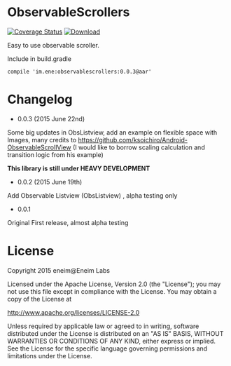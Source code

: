 # ObservableScrollers

[![Coverage Status](https://coveralls.io/repos/eneim/ObservableScrollers/badge.svg)](https://coveralls.io/r/eneim/ObservableScrollers) [ ![Download](https://api.bintray.com/packages/eneim/maven/observable-scrollers/images/download.svg) ](https://bintray.com/eneim/maven/observable-scrollers/_latestVersion)
 
Easy to use observable scroller.

Include in build.gradle

```
compile 'im.ene:observablescrollers:0.0.3@aar'
```
# Changelog

- 0.0.3 (2015 June 22nd)

Some big updates in ObsListview, add an example on flexible space with Images, many credits to https://github.com/ksoichiro/Android-ObservableScrollView (I would like to borrow scaling calculation and transition logic from his example)

**This library is still under HEAVY DEVELOPMENT**

- 0.0.2 (2015 June 19th)

Add Observable Listview (ObsListview) , alpha testing only

- 0.0.1 

Original First release, almost alpha testing

# License

Copyright 2015 eneim@Eneim Labs

Licensed under the Apache License, Version 2.0 (the "License"); you may not use this file except in compliance with the License. You may obtain a copy of the License at

http://www.apache.org/licenses/LICENSE-2.0

Unless required by applicable law or agreed to in writing, software distributed under the License is distributed on an "AS IS" BASIS, WITHOUT WARRANTIES OR CONDITIONS OF ANY KIND, either express or implied. See the License for the specific language governing permissions and limitations under the License.
